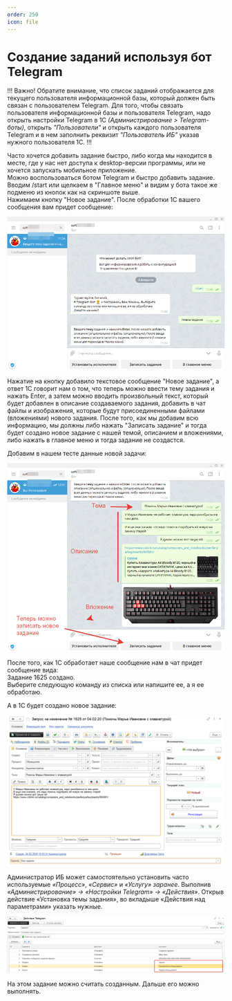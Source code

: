 ```yaml
---
order: 250
icon: file
---
```


# Создание заданий используя бот Telegram

!!!
Важно! Обратите внимание, что список заданий отображается для текущего пользователя информационной базы, который должен быть связан с пользователем Telegram. Для того, чтобы связать пользователя информационной базы и пользователя Telegram, надо открыть настройки Telegram в 1С *(Администрирование > Telegram-боты)*, открыть *"Пользователи"* и открыть каждого пользователя Telegram и в нем заполнить реквизит *"Пользователь ИБ"*  указав нужного пользователя 1С.
!!!

Часто хочется добавить задание быстро, либо когда мы находится в месте, где у нас нет доступа к desktop-версии программы, или не хочется запускать мобильное приложение.  
Можно воспользоваться ботом Telegram и быстро добавить задание.  
Вводим /start или щелкаем в "Главное меню" и видим у бота такое же подменю из кнопок как на скриншоте выше.  
Нажимаем кнопку "Новое задание". После обработки 1С вашего сообщения вам придет сообщение:  

![01_СозданиеЗаданий](static/01_СозданиеЗаданий.png)

Нажатие на кнопку добавило текстовое сообщение "Новое задание", а ответ 1С говорит нам о том, что теперь можно ввести тему задания и нажать Enter, а затем можно вводить произвольный текст, который будет добавлен в описание создаваемого задания, добавить в чат файлы и изображения, которые будут присоединенными файлами (вложениями) нового задания. После того, как мы добавим всю информацию, мы должны либо нажать "Записать задание" и тогда будет создано новое задание с нашей темой, описанием и вложениями, либо нажать в главное меню и тогда задание не создастся.  

Добавим в нашем тесте данные новой задачи:

![02_СозданиеЗаданий](static/02_СозданиеЗаданий.png)

После того, как 1С обработает наше сообщение нам в чат придет сообщение вида:  
Задание 1625 создано.  
Выберите следующую команду из списка или напишите ее, а я ее обработаю.  

А в 1С будет создано новое задание: 

![03_СозданиеЗаданий](static/03_СозданиеЗаданий.png)

Администратор ИБ может самостоятельно установить часто используемые *«Процесс»*, *«Сервис»* и *«Услугу» заранее*. Выполнив *«Администрирование» -> «Настройки Telegram» -> «Действия»*. Открыв действие «Установка темы задания», во вкладыше «Действия над параметрами» указать нужные.  

![04_СозданиеЗаданий](static/04_СозданиеЗаданий.png)

На этом задание можно считать созданным. Дальше его можно выполнять.
